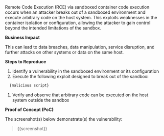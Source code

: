 Remote Code Execution (RCE) via sandboxed container code execution occurs when an attacker breaks out of a sandboxed environment and execute arbitrary code on the host system. This exploits weaknesses in the container isolation or configuration, allowing the attacker to gain control beyond the intended limitations of the sandbox.

**Business Impact**

This can lead to data breaches, data manipulation, service disruption, and further attacks on other systems or data on the same host.

**Steps to Reproduce**

1. Identify a vulnerability in the sandboxed environment or its configuration
1. Execute the following exploit designed to break out of the sandbox:

``` python
  {malicious script}
```

1. Verify and observe that arbitrary code can be executed on the host system outside the sandbox

**Proof of Concept (PoC)**

The screenshot(s) below demonstrate(s) the vulnerability:
>
> {{screenshot}}
